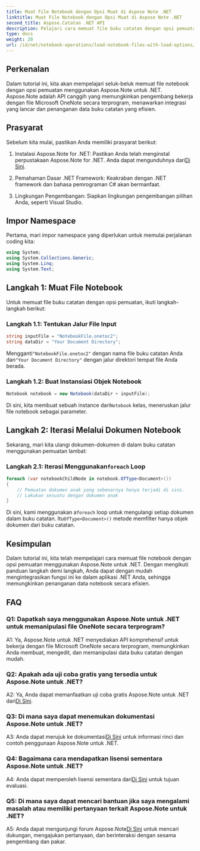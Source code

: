 ```yaml
---
title: Muat File Notebook dengan Opsi Muat di Aspose Note .NET
linktitle: Muat File Notebook dengan Opsi Muat di Aspose Note .NET
second_title: Aspose.Catatan .NET API
description: Pelajari cara memuat file buku catatan dengan opsi pemuatan menggunakan Aspose.Note untuk .NET. Integrasikan fungsi ini dengan mulus ke dalam aplikasi .NET Anda untuk penanganan data buku catatan yang efisien.
type: docs
weight: 20
url: /id/net/notebook-operations/load-notebook-files-with-load-options/
---
```

## Perkenalan

Dalam tutorial ini, kita akan mempelajari seluk-beluk memuat file notebook dengan opsi pemuatan menggunakan Aspose.Note untuk .NET. Aspose.Note adalah API canggih yang memungkinkan pengembang bekerja dengan file Microsoft OneNote secara terprogram, menawarkan integrasi yang lancar dan penanganan data buku catatan yang efisien.

## Prasyarat

Sebelum kita mulai, pastikan Anda memiliki prasyarat berikut:

1.  Instalasi Aspose.Note for .NET: Pastikan Anda telah menginstal perpustakaan Aspose.Note for .NET. Anda dapat mengunduhnya dari[Di Sini](https://releases.aspose.com/note/net/).

2. Pemahaman Dasar .NET Framework: Keakraban dengan .NET framework dan bahasa pemrograman C# akan bermanfaat.

3. Lingkungan Pengembangan: Siapkan lingkungan pengembangan pilihan Anda, seperti Visual Studio.

## Impor Namespace

Pertama, mari impor namespace yang diperlukan untuk memulai perjalanan coding kita:

```csharp
using System;
using System.Collections.Generic;
using System.Linq;
using System.Text;
```

## Langkah 1: Muat File Notebook

Untuk memuat file buku catatan dengan opsi pemuatan, ikuti langkah-langkah berikut:

### Langkah 1.1: Tentukan Jalur File Input

```csharp
string inputFile = "NotebookFile.onetoc2";
string dataDir = "Your Document Directory";
```

 Mengganti`"NotebookFile.onetoc2"` dengan nama file buku catatan Anda dan`"Your Document Directory"` dengan jalur direktori tempat file Anda berada.

### Langkah 1.2: Buat Instansiasi Objek Notebook

```csharp
Notebook notebook = new Notebook(dataDir + inputFile);
```

 Di sini, kita membuat sebuah instance dari`Notebook` kelas, meneruskan jalur file notebook sebagai parameter.

## Langkah 2: Iterasi Melalui Dokumen Notebook

Sekarang, mari kita ulangi dokumen-dokumen di dalam buku catatan menggunakan pemuatan lambat:

###  Langkah 2.1: Iterasi Menggunakan`foreach` Loop

```csharp
foreach (var notebookChildNode in notebook.OfType<Document>()) 
{
    // Pemuatan dokumen anak yang sebenarnya hanya terjadi di sini.
    // Lakukan sesuatu dengan dokumen anak
}
```

 Di sini, kami menggunakan a`foreach` loop untuk mengulangi setiap dokumen dalam buku catatan. Itu`OfType<Document>()` metode memfilter hanya objek dokumen dari buku catatan.

## Kesimpulan

Dalam tutorial ini, kita telah mempelajari cara memuat file notebook dengan opsi pemuatan menggunakan Aspose.Note untuk .NET. Dengan mengikuti panduan langkah demi langkah, Anda dapat dengan mudah mengintegrasikan fungsi ini ke dalam aplikasi .NET Anda, sehingga memungkinkan penanganan data notebook secara efisien.

## FAQ

### Q1: Dapatkah saya menggunakan Aspose.Note untuk .NET untuk memanipulasi file OneNote secara terprogram?

A1: Ya, Aspose.Note untuk .NET menyediakan API komprehensif untuk bekerja dengan file Microsoft OneNote secara terprogram, memungkinkan Anda membuat, mengedit, dan memanipulasi data buku catatan dengan mudah.

### Q2: Apakah ada uji coba gratis yang tersedia untuk Aspose.Note untuk .NET?

 A2: Ya, Anda dapat memanfaatkan uji coba gratis Aspose.Note untuk .NET dari[Di Sini](https://releases.aspose.com/).

### Q3: Di mana saya dapat menemukan dokumentasi Aspose.Note untuk .NET?

 A3: Anda dapat merujuk ke dokumentasi[Di Sini](https://reference.aspose.com/note/net/) untuk informasi rinci dan contoh penggunaan Aspose.Note untuk .NET.

### Q4: Bagaimana cara mendapatkan lisensi sementara Aspose.Note untuk .NET?

 A4: Anda dapat memperoleh lisensi sementara dari[Di Sini](https://purchase.aspose.com/temporary-license/) untuk tujuan evaluasi.

### Q5: Di mana saya dapat mencari bantuan jika saya mengalami masalah atau memiliki pertanyaan terkait Aspose.Note untuk .NET?

 A5: Anda dapat mengunjungi forum Aspose.Note[Di Sini](https://forum.aspose.com/c/note/28) untuk mencari dukungan, mengajukan pertanyaan, dan berinteraksi dengan sesama pengembang dan pakar.